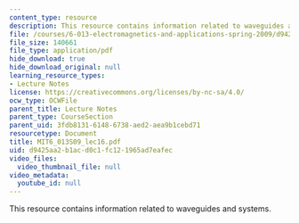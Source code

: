 ```yaml
---
content_type: resource
description: This resource contains information related to waveguides and systems.
file: /courses/6-013-electromagnetics-and-applications-spring-2009/d9425aa2b1acd0c1fc121965ad7eafec_MIT6_013S09_lec16.pdf
file_size: 140661
file_type: application/pdf
hide_download: true
hide_download_original: null
learning_resource_types:
- Lecture Notes
license: https://creativecommons.org/licenses/by-nc-sa/4.0/
ocw_type: OCWFile
parent_title: Lecture Notes
parent_type: CourseSection
parent_uid: 3fdb8131-6148-6738-aed2-aea9b1cebd71
resourcetype: Document
title: MIT6_013S09_lec16.pdf
uid: d9425aa2-b1ac-d0c1-fc12-1965ad7eafec
video_files:
  video_thumbnail_file: null
video_metadata:
  youtube_id: null
---
```

This resource contains information related to waveguides and systems.
